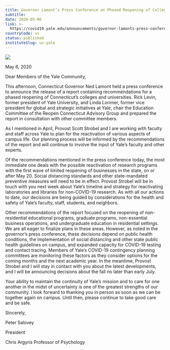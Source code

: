 ```yaml
---
title: Governor Lamont’s Press Conference on Phased Reopening of Colleges and Universities
subtitle: 
date: 2020-05-06
link: >-
  https://covid19.yale.edu/announcements/governor-lamonts-press-conference-phased-reopening-colleges-and-universities
countryCode: us
status: published
instituteSlug: us-yale
---
```

![](https://covid19.yale.edu/misc/favicon.ico)

May 6, 2020

Dear Members of the Yale Community,

This afternoon, Connecticut Governor Ned Lamont held a press conference to announce the release of a report containing recommendations for a phased reopening of Connecticut’s colleges and universities. Rick Levin, former president of Yale University, and Linda Lorimer, former vice president for global and strategic initiatives at Yale, chair the Education Committee of the Reopen Connecticut Advisory Group and prepared the report in consultation with other committee members.

As I mentioned in April, Provost Scott Strobel and I are working with faculty and staff across Yale to plan for the reactivation of various aspects of campus life. Our planning process will be informed by the recommendations of the report and will continue to involve the input of Yale’s faculty and other experts.

Of the recommendations mentioned in the press conference today, the most immediate one deals with the possible reactivation of research programs with the first wave of limited reopening of businesses in the state, on or after May 20. Social distancing standards and other state-mandated preventive measures will need to be in effect. Provost Strobel will be in touch with you next week about Yale’s timeline and strategy for reactivating laboratories and libraries for non-COVID-19 research. As with all our actions to date, our decisions are being guided by considerations for the health and safety of Yale’s faculty, staff, students, and neighbors.

Other recommendations of the report focused on the reopening of non-residential educational programs, graduate programs, non-essential business operations, and undergraduate education in residential settings. We are all eager to finalize plans in these areas. However, as noted in the governor’s press conference, these decisions depend on public health conditions, the implementation of social distancing and other state public health guidelines on campus, and expanded capacity for COVID-19 testing and contact tracing. Members of Yale’s COVID-19 contingency planning committees are monitoring these factors as they consider options for the coming months and the next academic year. In the meantime, Provost Strobel and I will stay in contact with you about the latest developments, and I will be announcing decisions about the fall no later than early July.

Your ability to maintain the continuity of Yale’s mission and to care for one another in the midst of uncertainty is one of the greatest strengths of our community. I look forward to thanking you in person as soon as we can be together again on campus. Until then, please continue to take good care and be safe.

Sincerely,

Peter Salovey

President

Chris Argyris Professor of Psychology